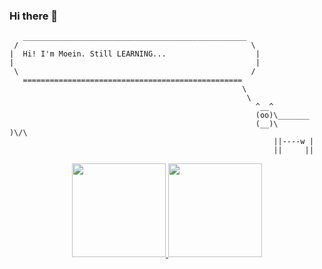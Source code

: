 
### Hi there 👋
```
   __________________________________________________
 /                                                    \
|  Hi! I'm Moein. Still LEARNING...                    |
|                                                      |
 \                                                    /
   =================================================
                                                    \ 
                                                     \
                                                       ^__^                             
                                                       (oo)\_______                   
                                                       (__)\       )\/\             
                                                           ||----w |           
                                                           ||     ||                                                    
```

<p align="center">
<a href="https://github.com/mo1ein">
  <img height="150em" src="https://github-readme-stats-eight-theta.vercel.app/api?username=mo1ein&show_icons=true&theme=nord&include_all_commits=true&count_private=true"/>
  <img height="150em" src="https://github-readme-stats-eight-theta.vercel.app/api/top-langs/?username=mo1ein&layout=compact&langs_count=8&theme=nord"/>
</a>
</p>


<!--
**mo1ein/mo1ein** is a ✨ _special_ ✨ repository because its `README.md` (this file) appears on your GitHub profile.

Here are some ideas to get you started:

- 🔭 I’m currently working on ...
- 🌱 I’m currently learning ...
- 👯 I’m looking to collaborate on ...
- 🤔 I’m looking for help with ...
- 💬 Ask me about ...
- 📫 How to reach me: ...
- 😄 Pronouns: ...
- ⚡ Fun fact: ...
-->

